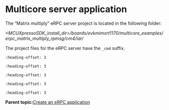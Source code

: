 # Multicore server application

The “Matrix multiply” eRPC server project is located in the following folder:

*<MCUXpressoSDK\_install\_dir\>/boards/evkmimxrt1170/multicore\_examples/erpc\_matrix\_multiply\_rpmsg/cm4/iar/*

The project files for the eRPC server have the `_cm4` suffix.


```{include} ../topics/server_project_basic_source_files.md
:heading-offset: 3
```

```{include} ../topics/server_related_generated_files.md
:heading-offset: 3
```

```{include} ../topics/server_infrastructure_files.md
:heading-offset: 3
```

```{include} ../topics/server_multicore_infrastructure_files.md
:heading-offset: 3
```

```{include} ../topics/server_user_code_001.md
:heading-offset: 3
```

**Parent topic:**[Create an eRPC application](../topics/create_an_erpc_application.md)

